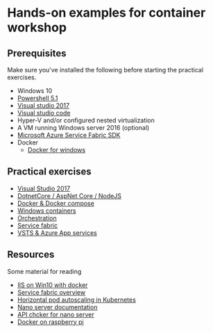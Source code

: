 # Hands-on examples for container workshop
## Prerequisites

Make sure you've installed the following before starting the practical exercises.
 - Windows 10
 - <a hreF="https://msdn.microsoft.com/en-us/powershell/wmf/5.1/install-configure">Powershell 5.1</a>
 - <a href="http://visualstudio.com/">Visual studio 2017</a>
 - <a hreF="https://code.visualstudio.com/">Visual studio code</a>
 - Hyper-V and/or configured nested virtualization 
  - A VM running Windows server 2016 (optional)
 - <a href="http://www.microsoft.com/web/handlers/webpi.ashx?command=getinstallerredirect&appid=MicrosoftAzure-ServiceFabric-CoreSDK">Microsoft Azure Service Fabric SDK</a>
 - Docker 
   - <a href="https://docs.docker.com/docker-for-windows/install/">Docker for windows </a>

 
## Practical exercises

- <a href="1-vs2017.md">Visual Studio 2017</a> 
- <a href="2-dotnetcore.md">DotnetCore / AspNet Core / NodeJS</a> 
- <a href="3-dockerncompose.md">Docker & Docker compose</a> 
- <a href="4-windows-containers.md">Windows containers</a> 
- <a href="5-orchestration.md">Orchestration</a> 
- <a href="6-service-fabric.md">Service fabric</a> 
- <a hreF="7-azure-deployments.md">VSTS & Azure App services</a> 


## Resources
Some material for reading
 - <a href="http://blog.alexellis.io/run-iis-asp-net-on-windows-10-with-docker/">IIS on Win10 with docker</a>
 - <a href="https://docs.microsoft.com/en-us/azure/service-fabric/service-fabric-containers-overview">Service fabric overview</a>
 - <a href="https://kubernetes.io/docs/user-guide/horizontal-pod-autoscaling/  ">Horizontal pod autoscaling in Kubernetes</a>
- <a href="https://technet.microsoft.com/windows-server-docs/get-started/getting-started-with-nano-server">Nano server documentation</a>
 - <a href="https://blogs.technet.microsoft.com/nanoserver/2016/04/27/nanoserverapiscan-exe-updated-for-tp5/">API chcker for nano server</a> 
 - <a href="https://www.raspberrypi.org/blog/docker-comes-to-raspberry-pi/">Docker on raspberry pi</a>
